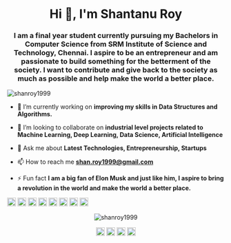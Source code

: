 <h1 align="center">Hi 👋, I'm Shantanu Roy</h1>
<h3 align="center">I am a final year student currently pursuing my Bachelors in Computer Science from SRM Institute of Science and Technology, Chennai. I aspire to be an entrepreneur and am passionate to build something for the betterment of the society. I want to contribute and give back to the society as much as possible and help make the world a better place.</h3>

<p align="left"> <img src="https://komarev.com/ghpvc/?username=shanroy1999" alt="shanroy1999" /> </p>

- 🔭 I’m currently working on **improving my skills in Data Structures and Algorithms.**

- 👯 I’m looking to collaborate on **industrial level projects related to Machine Learning, Deep Learning, Data Science, Artificial Intelligence**

- 💬 Ask me about **Latest Technologies, Entrepreneurship, Startups**

- 📫 How to reach me **shan.roy1999@gmail.com**

- ⚡ Fun fact **I am a big fan of Elon Musk and just like him, I aspire to bring a revolution in the world and make the world a better place.**

<p align="left"><img src="https://devicons.github.io/devicon/devicon.git/icons/amazonwebservices/amazonwebservices-original-wordmark.svg" alt="aws" width="20" height="20"/> <img src="https://devicons.github.io/devicon/devicon.git/icons/bootstrap/bootstrap-plain.svg" alt="bootstrap" width="20" height="20"/> <img src="https://devicons.github.io/devicon/devicon.git/icons/cplusplus/cplusplus-original.svg" alt="cplusplus" width="20" height="20"/> <img src="https://devicons.github.io/devicon/devicon.git/icons/css3/css3-original-wordmark.svg" alt="css3" width="20" height="20"/> <img src="https://devicons.github.io/devicon/devicon.git/icons/html5/html5-original-wordmark.svg" alt="html5" width="20" height="20"/> <img src="https://devicons.github.io/devicon/devicon.git/icons/java/java-original-wordmark.svg" alt="java" width="20" height="20"/> <img src="https://devicons.github.io/devicon/devicon.git/icons/mysql/mysql-original-wordmark.svg" alt="mysql" width="20" height="20"/> <img src="https://devicons.github.io/devicon/devicon.git/icons/python/python-original-wordmark.svg" alt="python" width="20" height="20"/></p><p align="center"> <img src="https://github-readme-stats.vercel.app/api?username=shanroy1999&show_icons=true" alt="shanroy1999" /> </p>

<p align="center">
<a href="https://linkedin.com/in/https://www.linkedin.com/in/shantanu-r-a182339a" target="blank"><img align="center" src="https://cdn.jsdelivr.net/npm/simple-icons@3.0.1/icons/linkedin.svg" alt="https://www.linkedin.com/in/shantanu-r-a182339a" height="20" width="20" /></a>
<a href="https://kaggle.com/https://www.kaggle.com/codebreaker619" target="blank"><img align="center" src="https://cdn.jsdelivr.net/npm/simple-icons@3.0.1/icons/kaggle.svg" alt="https://www.kaggle.com/codebreaker619" height="20" width="20" /></a>
<a href="https://fb.com/https://www.facebook.com/shanroy1999" target="blank"><img align="center" src="https://cdn.jsdelivr.net/npm/simple-icons@3.0.1/icons/facebook.svg" alt="https://www.facebook.com/shanroy1999" height="20" width="20" /></a>
<a href="https://instagram.com/https://www.instagram.com/shan.roy1999/" target="blank"><img align="center" src="https://cdn.jsdelivr.net/npm/simple-icons@3.0.1/icons/instagram.svg" alt="https://www.instagram.com/shan.roy1999/" height="20" width="20" /></a>
</p>
